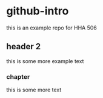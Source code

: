 # github-intro
this is an example repo for HHA 506

## header 2
this is some more example text

### chapter
this is some more text
